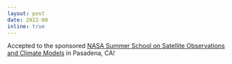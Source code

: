 ```yaml
---
layout: post
date: 2022-08
inline: true
---
```


Accepted to the sponsored 
<a href="https://climatesciences.jpl.nasa.gov/events/summer-school/about/">
NASA Summer School on Satellite Observations and Climate Models</a> in Pasadena, CA!